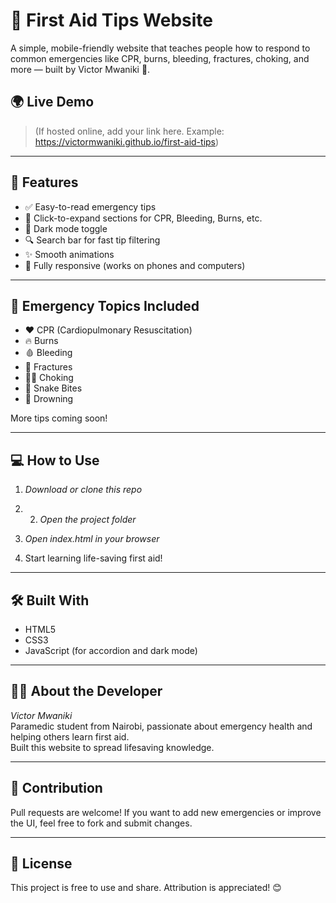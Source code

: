 # 🛟 First Aid Tips Website

A simple, mobile-friendly website that teaches people how to respond to common emergencies like CPR, burns, bleeding, fractures, choking, and more — built by Victor Mwaniki 💪.

## 🌍 Live Demo

> (If hosted online, add your link here. Example: https://victormwaniki.github.io/first-aid-tips)

---

## 📌 Features

- ✅ Easy-to-read emergency tips
- 🧩 Click-to-expand sections for CPR, Bleeding, Burns, etc.
- 🌙 Dark mode toggle
- 🔍 Search bar for fast tip filtering
- ✨ Smooth animations
- 📱 Fully responsive (works on phones and computers)

---

## 🧠 Emergency Topics Included

- ❤️ CPR (Cardiopulmonary Resuscitation)
- 🔥 Burns
- 🩸 Bleeding
- 🦴 Fractures
- 😮‍💨 Choking
- 🐍 Snake Bites
- 🌊 Drowning

More tips coming soon!

---

## 💻 How to Use

1. *Download or clone this repo*
2. 2. *Open the project folder*

3. *Open index.html in your browser*

4. Start learning life-saving first aid!

---

## 🛠 Built With

- HTML5  
- CSS3  
- JavaScript (for accordion and dark mode)

---

## 🙋‍♂️ About the Developer

*Victor Mwaniki*  
Paramedic student from Nairobi, passionate about emergency health and helping others learn first aid.  
Built this website to spread lifesaving knowledge.

---

## 🤝 Contribution

Pull requests are welcome! If you want to add new emergencies or improve the UI, feel free to fork and submit changes.

---

## 📜 License

This project is free to use and share. Attribution is appreciated! 😊

